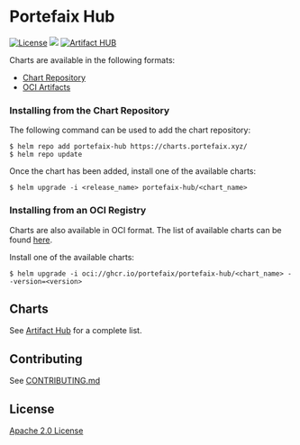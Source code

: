 # Portefaix Hub

[![License](https://img.shields.io/badge/License-Apache%202.0-blue.svg)](https://opensource.org/licenses/Apache-2.0)
[![](https://github.com/portefaix-hub/charts/workflows/Release%20Charts/badge.svg?branch=master)](https://github.com/portefaix-hub/charts/actions)
[![Artifact HUB](https://img.shields.io/endpoint?url=https://artifacthub.io/badge/repository/portefaix-hub)](https://artifacthub.io/packages/search?repo=portefaix-hub)

Charts are available in the following formats:

* [Chart Repository](https://helm.sh/docs/topics/chart_repository/)
* [OCI Artifacts](https://helm.sh/docs/topics/registries/)

### Installing from the Chart Repository

The following command can be used to add the chart repository:

```shell
$ helm repo add portefaix-hub https://charts.portefaix.xyz/
$ helm repo update
```

Once the chart has been added, install one of the available charts:

```shell
$ helm upgrade -i <release_name> portefaix-hub/<chart_name>
```

### Installing from an OCI Registry

Charts are also available in OCI format. The list of available charts can be found [here](https://github.com/orgs/portefaix/packages).

Install one of the available charts:

```shell
$ helm upgrade -i oci://ghcr.io/portefaix/portefaix-hub/<chart_name> --version=<version>
```

## Charts

See [Artifact Hub](https://artifacthub.io/packages/search?repo=portefaix-hub) for a complete list.

## Contributing

See [CONTRIBUTING.md](./CONTRIBUTING.md)

## License

[Apache 2.0 License](./LICENSE)
